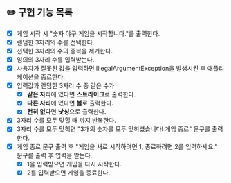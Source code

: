 ## ✏️ 구현 기능 목록

- [x] 게임 시작 시 "숫자 야구 게임을 시작합니다."를 출력한다.
- [x] 랜덤한 3자리의 수를 선택한다.
- [x] 선택한 3자리의 수의 중복을 제거한다.
- [x] 임의의 3자리 수를 입력받는다.
- [x] 사용자가 잘못된 값을 입력하면 IllegalArgumentException을 발생시킨 후 애플리케이션을 종료한다.
- [x] 입력값과 랜덤한 3자리 수 중 같은 수가 
  - [x] **같은 자리**에 있다면 **스트라이크**로 출력한다.
  - [x] **다른 자리**에 있다면 **볼**로 출력한다.
  - [x] **전혀 없다**면 **낫싱**으로 출력한다.
- [x] 3자리 수를 모두 맞힐 때 까지 반복한다.
- [x] 3자리 수를 모두 맞히면 "3개의 숫자를 모두 맞히셨습니다! 게임 종료" 문구를 출력한다.
- [x] 게임 종료 문구 출력 후 "게임을 새로 시작하려면 1, 종료하려면 2를 입력하세요." 문구를 출력 후 입력을 받는다.
  - [x] 1을 입력받으면 게임을 다시 시작한다.
  - [x] 2를 입력받으면 게임을 종료한다.
